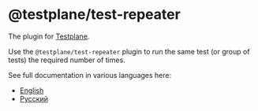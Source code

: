 # @testplane/test-repeater

The plugin for [Testplane](https://github.com/gemini-testing/testplane).

Use the `@testplane/test-repeater` plugin to run the same test (or group of tests) the required number of times.

See full documentation in various languages here:
* [English](./docs/en/testplane-test-repeater.md)
* [Русский](./docs/ru/testplane-test-repeater.md)
